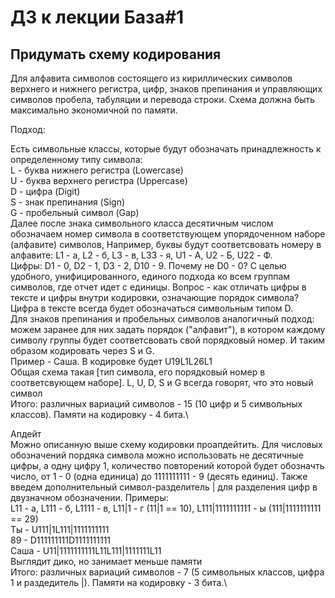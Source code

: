 # ДЗ к лекции База#1

## Придумать схему кодирования

Для алфавита символов состоящего из кириллических символов верхнего и нижнего регистра, цифр, 
знаков препинания и управляющих символов пробела, табуляции и перевода строки.
Схема должна быть максимально экономичной по памяти.

Подход:

Есть символьные классы, которые будут обозначать принадлежность к определенному типу символа:\
L - буква нижнего регистра (Lowercase)\
U - буква верхнего регистра (Uppercase)\
D - цифра (Digit)\
S - знак препинания (Sign)\
G - пробельный символ (Gap)\
Далее после знака символьного класса десятичным числом обозначаем номер символа в соответствующем упорядоченном наборе (алфавите) символов, Например, буквы будут соответсвовать номеру в алфавите: L1 - а, L2 - б, L3 - в, L33 - я, U1 - А, U2 - Б, U22 - Ф.\
Цифры: D1 - 0, D2 - 1, D3 - 2, D10 - 9. Почему не D0 - 0? С целью удобного, унифицированного, единого подхода ко всем группам символов, где отчет идет с единицы. Вопрос - как отличать цифры в тексте и цифры внутри кодировки, означающие порядок символа? Цифра в тексте всегда будет обозначаться символьным типом D.\
Для знаков препинания и пробельных символов аналогичный подход: можем заранее для них задать порядок ("алфавит"), в котором каждому символу группы будет соответсвовать свой порядковый номер. И таким образом кодировать через S и G.\
Пример - Саша. В кодировке будет U19L1L26L1\
Общая схема такая [тип символа, его порядковый номер в соответсвующем наборе]. L, U, D, S и G всегда говорят, что это новый символ\
Итого: различных вариаций символов - 15 (10 цифр и 5 символьных классов). Памяти на кодировку - 4 бита.\

Апдейт\
Можно описанную выше схему кодировки проапдейтить. Для числовых обозначений пордяка символа можно использовать не десятичные цифры, а одну цифру 1, количество повторений которой будет обозначть число, от 1 - 0 (одна единица) до 1111111111 - 9 (десять единиц). Также введем дополнительный символ-разделитель | для разделения цифр в двузначном обозначении. Примеры:\
L11 - a, L111 - б, L1111 - в, L11|1 - г (11|1 == 10), L111|1111111111 - ы (111|1111111111 == 29)\
Ты - U111|1L111|1111111111\
89 - D111111111D1111111111\
Саша - U11|1111111111L11L111|1111111L11\
Выглядит дико, но занимает меньше памяти\
Итого: различных вариаций символов - 7 (5 символьных классов, цифра 1 и раздедитель |). Памяти на кодировку - 3 бита.\